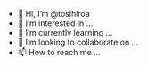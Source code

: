- 👋 Hi, I’m @tosihiroa
- 👀 I’m interested in ...
- 🌱 I’m currently learning ...
- 💞️ I’m looking to collaborate on ...
- 📫 How to reach me ...

<!---
tosihiroa/tosihiroa is a ✨ special ✨ repository because its `README.md` (this file) appears on your GitHub profile.
You can click the Preview link to take a look at your changes.
--->
